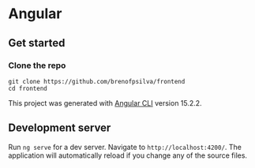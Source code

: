 # Angular

## Get started

### Clone the repo

```shell
git clone https://github.com/brenofpsilva/frontend
cd frontend
```

This project was generated with [Angular CLI](https://github.com/angular/angular-cli) version 15.2.2.

## Development server

Run `ng serve` for a dev server. Navigate to `http://localhost:4200/`. The application will automatically reload if you change any of the source files.
